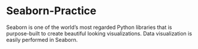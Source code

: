 # Seaborn-Practice
Seaborn is one of the world’s most regarded Python libraries that is purpose-built to create beautiful looking visualizations. Data visualization is easily performed in Seaborn.
